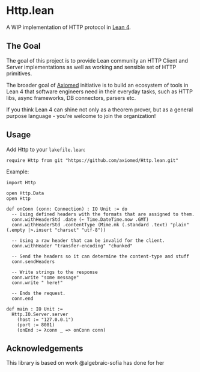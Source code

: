 # Http.lean

A WIP implementation of HTTP protocol in [Lean 4](https://github.com/leanprover/lean4).

## The Goal

The goal of this project is to provide Lean community an HTTP Client and Server implementations as well
as working and sensible set of HTTP primitives.

The broader goal of [Axiomed](https://github.com/axiomed) initiative is to build an ecosystem of tools in Lean 4 that
software engineers need in their everyday tasks, such as HTTP libs, async frameworks, DB connectors, parsers etc.

If you think Lean 4 can shine not only as a theorem prover, but as a general purpose language - you're welcome to 
join the organization!

## Usage

Add Http to your `lakefile.lean`:

```lean
require Http from git "https://github.com/axiomed/Http.lean.git"
```

Example:

```lean
import Http

open Http.Data
open Http

def onConn (conn: Connection) : IO Unit := do
  -- Using defined headers with the formats that are assigned to them.
  conn.withHeaderStd .date (← Time.DateTime.now .GMT)
  conn.withHeaderStd .contentType (Mime.mk (.standard .text) "plain" (.empty |>.insert "charset" "utf-8"))

  -- Using a raw header that can be invalid for the client.
  conn.withHeader "transfer-encoding" "chunked"

  -- Send the headers so it can determine the content-type and stuff
  conn.sendHeaders

  -- Write strings to the response
  conn.write "some message"
  conn.write " here!"

  -- Ends the request.
  conn.end

def main : IO Unit :=
  Http.IO.Server.server
    (host := "127.0.0.1")
    (port := 8081)
    (onEnd := λconn _ => onConn conn)
```

## Acknowledgements

This library is based on work @algebraic-sofia has done for her

